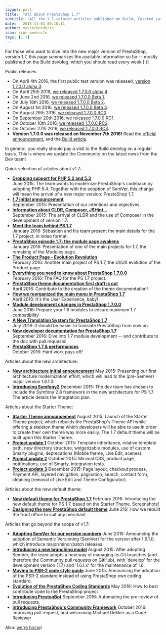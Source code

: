 ```yaml
---
layout: post
title:  "All about PrestaShop 1.7"
subtitle: "All the 1.7-related articles published on Build, Curated just for you"
date:   2015-11-03 09:10:11
author: xavierborderie
icon: icon-penknife
tags: [1.7]
---
```


For those who want to dive into the new major version of PrestaShop, version 1.7, this page summarizes the available information so far -- mostly published on the Build devblog, which you should read every week [:)]


Public releases:

* On April 4th 2016, the first public test version was released, [version 1.7.0.0 alpha 3](http://build.prestashop.com/news/prestashop-1-7-alpha-3-is-here/).
* On April 25th 2016, [we released 1.7.0.0 alpha 4](http://build.prestashop.com/news/here-comes-prestashop-1-7-alpha-4/).
* On June 2nd 2016, [we released 1.7.0.0 Beta 1](http://build.prestashop.com/news/prestashop-1-7-beta-1-open-for-feedback/).
* On July 18th 2016, [we released 1.7.0.0 Beta 2](http://build.prestashop.com/news/prestashop-17-beta2/).
* On August 1st 2016, [we released 1.7.0.0 Beta 3](http://build.prestashop.com/news/prestashop-1-7-beta-3/). 
* On August 29th 2016, [we released 1.7.0.0 RC0](http://build.prestashop.com/news/prestashop-1-7-RC0/).
* On September 20th 2016, [we released 1.7.0.0 RC1](http://build.prestashop.com/news/prestashop-1-7-RC1/).
* On October 10th 2016, [we released 1.7.0.0 RC2](http://build.prestashop.com/news/prestashop-1-7-RC2/).
* On October 27th 2016, [we released 1.7.0.0 RC3](http://build.prestashop.com/news/prestashop-1-7-RC3/).
* **Version 1.7.0.0 was released on November 7th 2016!** Read the [official announcement](https://www.prestashop.com/blog/en/prestashop-1-7-now-available-discover-new-functions/), and the [Build article](http://build.prestashop.com/news/prestashop-1-7-0-0-released/).

In general, you really should pay a visit to the Build devblog on a regular basis.
This is where we update the Community on the latest news from the Dev team!

Quick selection of articles about v1.7:

* **[Dropping support for PHP 5.2 and 5.3](http://build.prestashop.com/news/Dropping-support-php52-and-53/)**<br/>
    June 2015: The team wants to modernize PrestaShop's codebase by adopting PHP 5.4. Together with the adoption of SemVer, this change will mean the arrival of a new major version: PrestaShop 1.7.
* **[1.7 initial announcement](http://build.prestashop.com/news/version-1-7-0-0-is-underway/)**<br/>
    September 2015: Presentation of our intentions and objectives.
* **[Information about CLDR, Composer, JSHint...](http://build.prestashop.com/news/cldr-composer-jshint/)**<br/>
    September 2015: The arrival of CLDR and the use of Composer in the development of version 1.7.
* **[Meet the team behind PS 1.7](http://build.prestashop.com/news/meet-prestashop-team-prestashop-1-7/)**<br/>
    January 2016: Sébastien and his team present the main details for the 1.7 project, in video format.
* **[PrestaShop episode 1.7: the module page awakens](http://build.prestashop.com/news/module-page-awakens/)**<br/>
    January 2016: Presentation of one of the main projects for 1.7, the remaking of the Modules page.
* **[The Product Page - Evolution Revolution](http://build.prestashop.com/news/product-page-evolution/)**<br/>
    February 2016: Another main project of PS 1.7, the UI/UX evolution of the Product page.
* **[Everything you need to know about PrestaShop 1.7.0.0](http://build.prestashop.com/news/prestashop-1-7-faq/)**<br/>
    February 2016: The FAQ for the PS 1.7 project.
* **[PrestaShop theme documentation first draft is out](http://build.prestashop.com/news/prestashop-theme-documentation-for-17/)**<br/>
    April 2016: Contribute to the creation of the theme documentation!
* **[How we reorganized the main menu in PrestaShop 1.7](http://build.prestashop.com/news/how-we-reorganized-main-menu-prestashop-1.7/)**<br/>
    April 2016: It's the User Experience, baby!
* **[Module development changes in PrestaShop 1.7.0.0](http://build.prestashop.com/news/module-development-changes-in-17/)**<br/>
    June 2016: Prepare your 1.6 modules to ensure maximum 1.7 compatibility
* **[A New Translation System for PrestaShop 1.7](http://build.prestashop.com/news/new-translation-system-prestashop-17/)**<br/>
    July 2016: it should be easier to translate PrestaShop from now on.
* **[New developer documentation for PrestaShop 1.7](http://build.prestashop.com/news/developer-documentation/)**<br/>
    September 2016: Dive into 1.7 module development -- and contribute to the doc with pull requests!
* **[PrestaShop 1.7 & performances](http://build.prestashop.com/news/prestashop-1-7-performances/)**<br/>
    October 2016: Hard work pays off!

Articles about the new architecture:

* **[New architecture initial announcement](http://build.prestashop.com/news/new-architecture-1-6-1-0/)**
    May 2015: Presenting our first architecture modernization effort, which will lead to the (pre-SemVer) major version 1.6.1.0.
* **[Introducing Symfony2](http://build.prestashop.com/news/prestashop-1-7-and-symfony/)**
    December 2015: The dev team has chosen to include the Symfony 2.8 framework in the new architecture for PS 1.7. The article details the integration plan.

Articles about the Starter Theme:

* **[Starter Theme announcement](http://build.prestashop.com/news/starter-theme-kickoff/)**
    August 2015: Launch of the Starter Theme project, which rebuilds the PrestaShop's Theme API while offering a skeleton theme which developers will be able to use in order to create their own theme way more easily. The 1.7 default theme will be built upon this Starter Theme.
* **[Project update 1](http://build.prestashop.com/news/starter-theme-news/)**
    October 2015: Template inheritance, relative template path, new directory structure, widgetizable modules, use of custom Smarty plugins, deprecations (Mobile theme, Live Edit, scenes).
* **[Project update 2](http://build.prestashop.com/news/starter-theme-news-2/)**
    October 2015: Minimal CSS, product page, notifications, use of Smarty, integration tests.
* **[Project update 3](http://build.prestashop.com/news/starter-theme-news-3/)**
    December 2015: Page layout, checkout process, Payment API, layered navigation, pagination, search, contact form, cleaning (removal of Live Edit and Theme Configurator).

Articles about the new default theme:

* **[New default theme for PrestaShop 1.7](http://build.prestashop.com/news/new-theme-1-7-introduction/)**
    February 2016: Introducing the new default theme for PS 1.7, based on the Starter Theme. Screenshots!
* **[Designing the new PrestaShop default theme](http://build.prestashop.com/news/Designing-the-new-PrestaShop-default-theme/)**
    June 216: How we rebuilt the front office to suit any merchant

Articles that go beyond the scope of v1.7:

* **[Adopting SemVer for our version numbers](http://build.prestashop.com/news/a-more-semantic-versioning-scheme/)**
    June 2015: Announcing the adoption of Semantic Versioning (SemVer) for the version after 1.6.1.0, which introduce major/minor/patch releases.
* **[Introducing a new branching model](http://build.prestashop.com/news/introducing-new-branching-model-prestashop/)**
    August 2015: After adopting SemVer, the team adopts a new way of managing its Git branches (and therefore the Community pull requests on GitHub), with 'develop' for the development version (1.7) and '1.6.1.x' for the maintenance of 1.6.
* **[Moving to PSR-2 code style guide](http://build.prestashop.com/news/prestashop-moves-to-psr-2/)**
    June 2015: Announcing the adoption of the PSR-2 standard instead of using PrestaShop own coding standard.
* **[Evolution of the PrestaShop Coding Standards](http://build.prestashop.com/news/prestashop-coding-standards/)**
    May 2016: How to best contribute code to the PrestaShop project
* **[Introducing PrestonBot](http://build.prestashop.com/news/introducing-prestonbot/)**
    September 2016: Automating the pre-review of pull requests.
* **[Introducing PrestaShop's Community Framework](http://build.prestashop.com/news/prestashop-community-framework/)**
    October 2016: Improving pull request, and welcoming Michael Dekker as a Code Reviewer

Also: [we're hiring](http://www.jobs.net/jobs/prestashop/en-gb/)!
